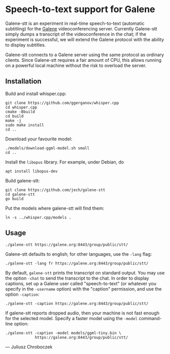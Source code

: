 # Speech-to-text support for Galene

Galene-stt is an experiment in real-time speech-to-text (automatic
subtitling) for the [Galene][1] videoconferencing server.  Currently
Galene-stt simply dumps a transcript of the videoconference in the chat;
if the experiment is successful, we will extend the Galene protocol with
the ability to display subtitles.

Galene-stt connects to a Galene server using the same protocol as ordinary
clients.  Since Galene-stt requires a fair amount of CPU, this allows
running on a powerful local machine without the risk to overload the
server.


## Installation

Build and install whisper.cpp:

```
git clone https://github.com/ggerganov/whisper.cpp
cd whisper.cpp
cmake -Bbuild
cd build
make -j
sudo make install
cd ..
```

Download your favourite model:
```
./models/download-ggml-model.sh small
cd ..
```

Install the `libopus` library.  For example, under Debian, do
```
apt install libopus-dev
```

Build galene-stt:
```
git clone https://github.com/jech/galene-stt
cd galene-stt
go build
```

Put the models where galene-stt will find them:
```
ln -s ../whisper.cpp/models .
```


## Usage

```
./galene-stt https://galene.org:8443/group/public/stt/
```

Galene-stt defaults to english; for other languages, use the `-lang` flag:

```
./galene-stt -lang fr https://galene.org:8443/group/public/stt/
```

By default, `galene-stt` prints the transcript on standard output.  You
may use the option `-chat` to send the transcript to the chat.  In order
to display captions, set up a Galene user called "speech-to-text" (or
whatever you specify in the `-username` option) with the "caption"
permission, and use the option `-caption`:

```
./galene-stt -caption https://galene.org:8443/group/public/stt/
```

If galene-stt reports dropped audio, then your machine is not fast enough
for the selected model.  Specify a faster model using the `-model`
command-line option:

```
./galene-stt -caption -model models/ggml-tiny.bin \
             https://galene.org:8443/group/public/stt/
```

— Juliusz Chroboczek


[1]: https://galene.org
